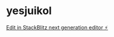 # yesjuikol

[Edit in StackBlitz next generation editor ⚡️](https://stackblitz.com/~/github.com/Noahmaman/yesjuikol)